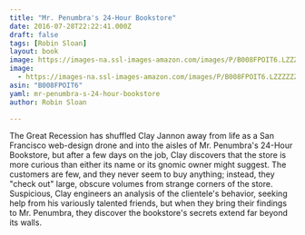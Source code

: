```yaml
---
title: "Mr. Penumbra's 24-Hour Bookstore"
date: 2016-07-28T22:22:41.000Z
draft: false
tags: [Robin Sloan]
layout: book
image: https://images-na.ssl-images-amazon.com/images/P/B008FPOIT6.LZZZZZZZ.jpg
image: 
  - https://images-na.ssl-images-amazon.com/images/P/B008FPOIT6.LZZZZZZZ.jpg
asin: "B008FPOIT6"
yaml: mr-penumbra-s-24-hour-bookstore
author: Robin Sloan

---
```


The Great Recession has shuffled Clay Jannon away from life as a San Francisco web-design drone and into the aisles of Mr. Penumbra's 24-Hour Bookstore, but after a few days on the job, Clay discovers that the store is more curious than either its name or its gnomic owner might suggest. The customers are few, and they never seem to buy anything; instead, they "check out" large, obscure volumes from strange corners of the store. Suspicious, Clay engineers an analysis of the clientele's behavior, seeking help from his variously talented friends, but when they bring their findings to Mr. Penumbra, they discover the bookstore's secrets extend far beyond its walls.